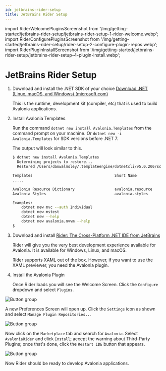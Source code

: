 ```yaml
---
id: jetbrains-rider-setup
title: JetBrains Rider Setup
---
```


 import RiderWelcomePluginsScreenshot from '/img/getting-started/jetbrains-rider-setup/jetbrains-rider-setup-1-rider-welcome.webp';
 import RiderConfigurePluginsScreenshot from '/img/getting-started/jetbrains-rider-setup/rider-setup-2-configure-plugin-repos.webp';
 import RiderPluginInstallScreenshot from '/img/getting-started/jetbrains-rider-setup/jetbrains-rider-setup-4-plugin-install.webp';

# JetBrains Rider Setup

1. Download and install the .NET SDK of your choice [Download .NET \(Linux, macOS, and Windows\) \(microsoft.com\)](https://dotnet.microsoft.com/download)

   This is the runtime, development kit \(compiler, etc\) that is used to build Avalonia applications.

2. Install Avalonia Templates

   Run the command `dotnet new install Avalonia.Templates` from the command prompt on your machine.
   Or `dotnet new -i Avalonia.Templates` for SDK versions before .NET 7.

   The output will look similar to this.

   ```bash
   $ dotnet new install Avalonia.Templates
     Determining projects to restore...
     Restored /Users/danwalmsley/.templateengine/dotnetcli/v5.0.200/scratch/restore.csproj (in 706 ms).

   Templates                                     Short Name            Language    Tags
   .....

   Avalonia Resource Dictionary                  avalonia.resource                 ui/xaml/avalonia/avaloniaui
   Avalonia Styles                               avalonia.styles                   ui/xaml/avalonia/avaloniaui

   Examples:
       dotnet new mvc --auth Individual
       dotnet new mstest
       dotnet new --help
       dotnet new avalonia.mvvm --help
   $
   ```

3. Download and install [Rider: The Cross-Platform .NET IDE from JetBrains](https://www.jetbrains.com/rider/)

   Rider will give you the very best development experience available for Avalonia. It is available for Windows, Linux, and macOS.

   Rider supports XAML out of the box. However, if you want to use the XAML previewer, you need the Avalonia plugin.

4. Install the Avalonia Plugin

   Once Rider loads you will see the Welcome Screen. Click the `Configure` dropdown and select `Plugins`.

<img className="center" src={RiderWelcomePluginsScreenshot} alt="Button group" />

A new Preferences Screen will open up. Click the `Settings` icon as shown and select `Manage Plugin Repositories...`

<img className="center" src={RiderConfigurePluginsScreenshot} alt="Button group" />

Now click on the `Marketplace` tab and search for `Avalonia`. Select `AvaloniaRider` and click `Install`; accept the warning about Third-Party Plugins; once that's done, click the `Restart IDE` button that appears.

<img className="center" src={RiderPluginInstallScreenshot} alt="Button group" />

Now Rider should be ready to develop Avalonia applications.
